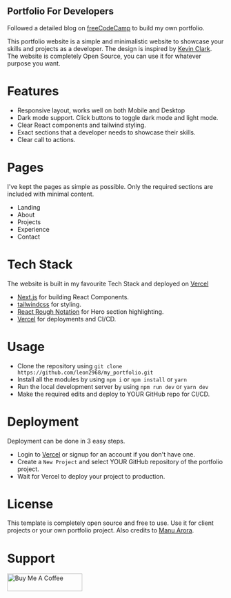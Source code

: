 ## Portfolio For Developers 

Followed a detailed blog on [freeCodeCamp](https://www.freecodecamp.org/news/how-to-build-a-portfolio-site-with-nextjs-tailwindcss/) to build my own portfolio.

This portfolio website is a simple and minimalistic website to showcase your skills and projects as a developer. The design is inspired by [Kevin Clark](https://kevinclark.ca). The website is completely Open Source, you can use it for whatever purpose you want.



# Features

- Responsive layout, works well on both Mobile and Desktop
- Dark mode support. Click buttons to toggle dark mode and light mode.
- Clear React components and tailwind styling.
- Exact sections that a developer needs to showcase their skills.
- Clear call to actions.

# Pages

I've kept the pages as simple as possible. Only the required sections are included with minimal content.

- Landing
- About
- Projects
- Experience
- Contact


# Tech Stack

The website is built in my favourite Tech Stack and deployed on [Vercel](https://vercel.com)

- [Next.js](https://nextjs.org) for building React Components.
- [tailwindcss](https://tailwindcss.com) for styling.
- [React Rough Notation](https://roughnotation.com) for Hero section highlighting.
- [Vercel](https://vercel.com) for deployments and CI/CD.

# Usage

- Clone the repository using `git clone https://github.com/leon2968/my_portfolio.git`
- Install all the modules by using `npm i` or `npm install` or `yarn`
- Run the local development server by using `npm run dev` or `yarn dev`
- Make the required edits and deploy to YOUR GitHub repo for CI/CD.

# Deployment

Deployment can be done in 3 easy steps.

- Login to [Vercel](https://vercel.com) or signup for an account if you don't have one.
- Create a `New Project` and select YOUR GitHub repository of the portfolio project.
- Wait for Vercel to deploy your project to production.

# License

This template is completely open source and free to use. Use it for client projects or your own portfolio project. Also credits to [Manu Arora](https://github.com/manuarora700).

# Support

<a href="https://www.buymeacoffee.com/leonzheng" target="_blank"><img src="https://cdn.buymeacoffee.com/buttons/default-orange.png" alt="Buy Me A Coffee" height="41" width="174"></a>
